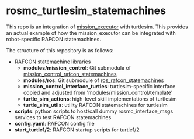 # rosmc_turtlesim_statemachines
This repo is an integration of [mission_executor](https://github.com/DLR-RM/mission_control_rafcon_statemachines) with turtlesim.
This provides an actual example of how the mission_executor can be integrated with robot-specific RAFCON statemachines.

The structure of this repository is as follows:
* RAFCON statemachine libraries
  * **modules/mission_control**: Git submodule of [mission_control_rafcon_statemachines](https://github.com/DLR-RM/mission_control_rafcon_statemachines)
  * **modules/ros**: Git submodule of [ros_rafcon_statemachines](https://github.com/DLR-RM/RAFCON-ros-state-machines)
  * **mission_control_interface_turtles**: turtlesim-specific interface copied and adjusted from 'modules/mission_control/template'
  * **turtle_sim_actions**: high-level skill implementations of turtlesim
  * **turtle_sim_utils**: utility RAFCON statemachines for turtlesim
* **scripts**: python scripts to host/call dummy rosmc_interface_msgs services to test RAFCON statemachines
* **config.yaml**: RAFCON config file
* **start_turtle1/2**: RAFCON startup scripts for turtle1/2
